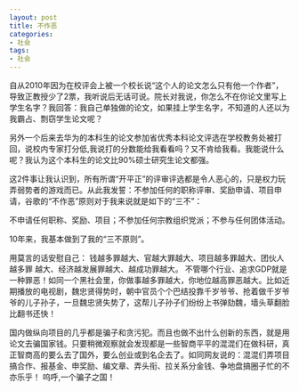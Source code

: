 ```yaml
---
layout: post
title: 不作恶
categories:
- 社会
tags:
- 社会
---
```



自从2010年因为在校评会上被一个校长说“这个人的论文怎么只有他一个作者”，导致正教授少了2票，我听说后无话可说。院长对我说，你怎么不在你论文里写上学生名字？我回答：我自己单独做的论文，如果挂上学生名字，不知道的人还以为我霸占、剽窃学生论文呢？

<!--more-->  

另外一个后来去华为的本科生的论文参加省优秀本科论文评选在学校教务处被打回，说校内专家打分低,我说打的分数能给我看看吗？又不肯给我看。我能说什么呢？我认为这个本科生的论文比90%硕士研究生论文都强。

 这2件事让我认识到，所有所谓“开平正”的评审评选都是令人恶心的，只是权力玩弄弱势者的游戏而已。从此我发誓：不参加任何的职称评审、奖励申请、项目申请，谷歌的“不作恶”原则对于我来说就是如下的“三不”：

不申请任何职称、奖励、项目；不参加任何宗教组织党派；不参与任何团体活动。

10年来，我基本做到了我的“三不原则”。

用莫言的话安慰自己： 钱越多罪越大、官越大罪越大、项目越多罪越大、团伙人越多罪 越大、经济越发展罪越大、越成功罪越大。 不管哪个行业、追求GDP就是一种罪恶！如同一个黑社会里，你做事越多罪越大，你地位越高罪恶越大。比如近期播放的电视剧，魏忠贤得势时，朝中官员个个巴结投靠千岁爷爷、抢着做千岁爷爷的儿子孙子，一旦魏忠贤失势了，这帮儿子孙子们纷纷上书弹劾魏，墙头草翻脸比翻书还快！

国内做纵向项目的几乎都是骗子和贪污犯。而且也做不出什么创新的东西，就是用论文去骗国家钱。只要稍微观察就会发现都是一些智商平平的混混们在做科研，真正智商高的要么去了国外，要么创业或到名企去了。如同网友说的：混混们弄项目搞合作、报基金、申奖励、编文章、弄头衔、拉关系分金钱、争地盘搞圈子忙的不亦乐乎！ 呜呼,一个骗子之国！



